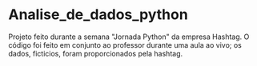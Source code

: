 # Analise_de_dados_python
Projeto feito durante a semana "Jornada Python" da empresa Hashtag. O código foi feito em conjunto ao professor durante uma aula ao vivo; os dados, ficticios, foram proporcionados pela hashtag.
